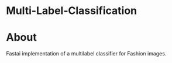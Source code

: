 # Multi-Label-Classification
# About

Fastai implementation of a multilabel classifier for Fashion images.
